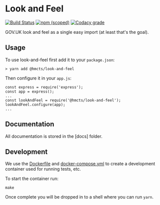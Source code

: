 # Look and Feel

[![Build Status](https://travis-ci.org/hmcts/look-and-feel.svg?branch=master)](https://travis-ci.org/hmcts/look-and-feel)
[![npm (scoped)](https://img.shields.io/npm/v/@hmcts/look-and-feel.svg)](https://www.npmjs.com/package/@hmcts/look-and-feel)
[![Codacy grade](https://img.shields.io/codacy/grade/46e31ccc16cf41688c9e8dd5e4c112a9.svg)](https://www.codacy.com/app/michaeldfallen/look-and-feel)

GOV.UK look and feel as a single easy import (at least that's the goal).

## Usage

To use look-and-feel first add it to your `package.json`:

    > yarn add @hmcts/look-and-feel

Then configure it in your `app.js`:

    const express = require('express');
    const app = express();
    ...
    const lookAndFeel = require('@hmcts/look-and-feel');
    lookAndFeel.configure(app);
    ...

## Documentation

All documentation is stored in the [docs] folder.

## Development

We use the [Dockerfile] and [docker-compose.yml] to create a development
container used for running tests, etc.

To start the container run:

```
make
```

Once complete you will be dropped in to a shell where you can run `yarn`.

[Dockerfile]:https://github.com/hmcts/nodejs-one-per-page/blob/master/Dockerfile
[docker-compose.yml]:https://github.com/hmcts/nodejs-one-per-page/blob/master/docker-compose.yml
